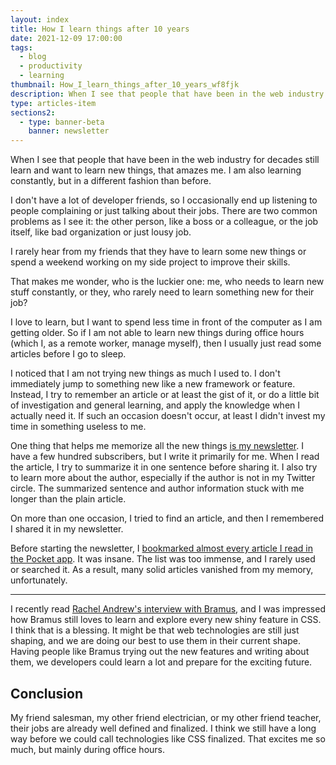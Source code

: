 ```yaml
---
layout: index
title: How I learn things after 10 years
date: 2021-12-09 17:00:00
tags:
  - blog
  - productivity
  - learning
thumbnail: How_I_learn_things_after_10_years_wf8fjk
description: When I see that people that have been in the web industry for decades still learn and want to learn new things, that amazes me. I am also learning constantly, but in a different fashion than before.
type: articles-item
sections2:
  - type: banner-beta
    banner: newsletter
---
```


When I see that people that have been in the web industry for decades still learn and want to learn new things, that amazes me. I am also learning constantly, but in a different fashion than before.

I don't have a lot of developer friends, so I occasionally end up listening to people complaining or just talking about their jobs. There are two common problems as I see it: the other person, like a boss or a colleague, or the job itself, like bad organization or just lousy job.

I rarely hear from my friends that they have to learn some new things or spend a weekend working on my side project to improve their skills.

That makes me wonder, who is the luckier one: me, who needs to learn new stuff constantly, or they, who rarely need to learn something new for their job?

I love to learn, but I want to spend less time in front of the computer as I am getting older. So if I am not able to learn new things during office hours (which I, as a remote worker, manage myself), then I usually just read some articles before I go to sleep.

I noticed that I am not trying new things as much I used to. I don't immediately jump to something new like a new framework or feature. Instead, I try to remember an article or at least the gist of it, or do a little bit of investigation and general learning, and apply the knowledge when I actually need it. If such an occasion doesn't occur, at least I didn't invest my time in something useless to me.

One thing that helps me memorize all the new things [is my newsletter](https://mentor.silvestar.codes/reads/). I have a few hundred subscribers, but I write it primarily for me. When I read the article, I try to summarize it in one sentence before sharing it. I also try to learn more about the author, especially if the author is not in my Twitter circle. The summarized sentence and author information stuck with me longer than the plain article.

On more than one occasion, I tried to find an article, and then I remembered I shared it in my newsletter.

Before starting the newsletter, I [bookmarked almost every article I read in the Pocket app](/bookmarks/pocket/). It was insane. The list was too immense, and I rarely used or searched it. As a result, many solid articles vanished from my memory, unfortunately.

---

I recently read [Rachel Andrew's interview with Bramus](https://web.dev/community-highlight-bramus/#new-features-in-css), and I was impressed how Bramus still loves to learn and explore every new shiny feature in CSS. I think that is a blessing. It might be that web technologies are still just shaping, and we are doing our best to use them in their current shape. Having people like Bramus trying out the new features and writing about them, we developers could learn a lot and prepare for the exciting future.

## Conclusion

My friend salesman, my other friend electrician, or my other friend teacher, their jobs are already well defined and finalized. I think we still have a long way before we could call technologies like CSS finalized. That excites me so much, but mainly during office hours.
